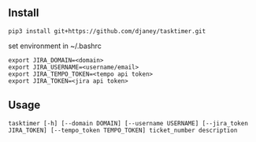 ## Install

    pip3 install git+https://github.com/djaney/tasktimer.git

set environment in ~/.bashrc

    export JIRA_DOMAIN=<domain>
    export JIRA_USERNAME=<username/email>
    export JIRA_TEMPO_TOKEN=<tempo api token>
    export JIRA_TOKEN=<jira api token>

## Usage

    tasktimer [-h] [--domain DOMAIN] [--username USERNAME] [--jira_token JIRA_TOKEN] [--tempo_token TEMPO_TOKEN] ticket_number description